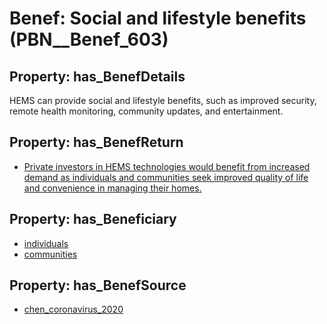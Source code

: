# Benef: __Social and lifestyle benefits__ (PBN__Benef_603)

## Property: has_BenefDetails

HEMS can provide social and lifestyle benefits, such as improved security, remote health monitoring, community updates, and entertainment.

## Property: has_BenefReturn

* [Private investors in HEMS technologies would benefit from increased demand as individuals and communities seek improved quality of life and convenience in managing their homes.](../BenefReturn/PBN__BenefReturn_651)

## Property: has_Beneficiary

* [individuals](../Stakeholder/PBN__Stakeholder_20)
* [communities](../Stakeholder/PBN__Stakeholder_4)

## Property: has_BenefSource

* [chen_coronavirus_2020](../Article/PBN__Article_119)

